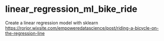 # linear_regression_ml_bike_ride
Create a linear regression model with sklearn
https://rorjor.wixsite.com/empoweredatascience/post/riding-a-bicycle-on-the-regression-line
